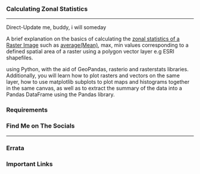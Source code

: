 ### Calculating Zonal Statistics
<hr>

Direct-Update me, buddy, i will someday

A brief explanation on the basics of calculating the [zonal statistics of a Raster Image](https://desktop.arcgis.com/en/arcmap/10.3/tools/spatial-analyst-toolbox/zonal-statistics.htm) such as [average(Mean)](https://en.wikipedia.org/wiki/Arithmetic_mean), max, min values corresponding to a defined spatial area of a raster using a polygon vector layer e.g ESRI shapefiles.

using Python, with the aid of GeoPandas, rasterio and rasterstats libraries. Additionally, you will learn how to plot rasters and vectors on the same layer, how to use matplotlib subplots to plot maps and histograms together in the same canvas, as well as to extract the summary of the data into a Pandas DataFrame using the Pandas library.

### Requirements

### Find Me on The Socials
<hr>

### Errata

### Important Links
